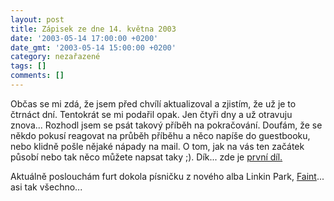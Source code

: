 ```yaml
---
layout: post
title: Zápisek ze dne 14. května 2003
date: '2003-05-14 17:00:00 +0200'
date_gmt: '2003-05-14 15:00:00 +0200'
category: nezařazené
tags: []
comments: []
---
```

<p>Občas se mi zdá, že jsem před chvílí
aktualizoval a zjistím, že už je to čtrnáct dní. Tentokrát se mi podařil opak. Jen
čtyři dny a už otravuju znova... Rozhodl jsem se psát takový příběh na
pokračování. Doufám, že se někdo pokusí reagovat na průběh příběhu a něco
napíše do guestbooku, nebo klidně pošle nějaké nápady na mail. O tom, jak na vás
ten začátek působí nebo tak něco můžete napsat taky ;). Dík... zde je <a
href="art.php?a=serial1.htm">první díl.</a></p>
<p>Aktuálně poslouchám furt dokola písničku
z nového alba Linkin Park, <a href="art.php?a=lp.htm">Faint</a>... asi tak všechno...</p>
